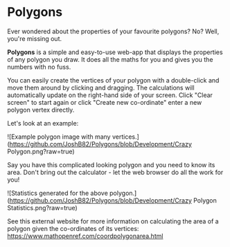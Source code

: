 # Polygons

Ever wondered about the properties of your favourite polygons? No? Well, you're missing out.

**Polygons** is a simple and easy-to-use web-app that displays the properties of any polygon you draw. It does all the maths for you and gives you the numbers with no fuss.

You can easily create the vertices of your polygon with a double-click and move them around by clicking and dragging. The calculations will automatically update on the right-hand side of your screen. Click "Clear screen" to start again or click "Create new co-ordinate" enter a new polygon vertex directly.

Let's look at an example:

![Example polygon image with many vertices.](https://github.com/JoshB82/Polygons/blob/Development/Crazy Polygon.png?raw=true)

Say you have this complicated looking polygon and you need to know its area. Don't bring out the calculator - let the web browser do all the work for you!

![Statistics generated for the above polygon.](https://github.com/JoshB82/Polygons/blob/Development/Crazy Polygon Statistics.png?raw=true)

See this external website for more information on calculating the area of a polygon given the co-ordinates of its vertices:
https://www.mathopenref.com/coordpolygonarea.html
